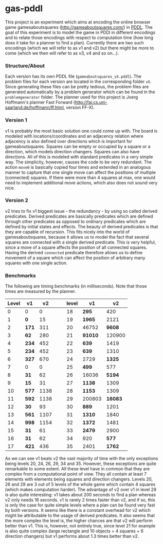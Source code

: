 # gas-pddl

This project is an experiment which aims at encoding the online browser game gamesaboutsquares (http://gameaboutsquares.com/) in [PDDL](http://en.wikipedia.org/wiki/Planning_Domain_Definition_Language). The goal of this experiment is to model the game in PDDl in different encodings and to relate those encodings with respect to computation time (how long does it take for a planner to find a plan). Currently there are two such encodings (which we will refer to as v1 and v2) but there might be more to come (which we then will refer to as v3, v4 and so on...).

### Structure/About
Each version has its own PDDL file (`gameaboutsquares_vX.pddl`). The problem files for each version are located in the corresponding folder `vX`. Since generating these files can be pretty tedious, the problem files are generated automatically by a problem generator which can be found in the `problemgenerator` folder. The planner used for this project is Joerg Hoffmann's planner Fast Forward (http://fai.cs.uni-saarland.de/hoffmann/ff.html, version FF-X).

### Version 1
v1 is probably the most basic solution one could come up with. The board is modeled with locations/coordinates and an adjacency relation where adjacency is also defined over directions which is important for gameaboutsquares. Squares can be empty or occupied by a square or a direction, which models direction changers. Squares can also have directions. All of this is modeled with standard predicates in a very simple way. The simplicity, however, causes the code to be very redundant. The action `move0` is basically copied four times and extended in an analogous manner to capture that one single move can affect the positions of multiple (connected) squares. If there were more than 4 squares at max, one would need to implement additional move actions, which also does not sound very nice.

### Version 2
v2 tries to fix v1 biggest issue - the redundancy - by using so called derived predicates. Derived predicates are basically predicates which are defined through other predicates as opposed to ordinary predicates which are defined by initial states and effects. The beauty of derived predicates is that they are capable of recursion. This fits nicely into the world of gamesaboutsquares, because it allows us to model the fact that several squares are connected with a single derived predicate. This is very helpful, since a move of a square affects the position of all connected squares. Having the derived `connected` predicate therefore allows us to define movement of a square which can affect the position of arbitrary many squares with one single action.

### Benchmarks
The following are timing benchmarks (in milliseconds). Note that those times are measured by the planner.

Level | v1      | v2   |   |   | level | v1         | v2
------|---------|------|---|---|-------|------------|---------
0     | 0       | 0    |   |   | 18    | __295__    | 420
1     | __0__   | 15   |   |   | 19    | __1965__   | 2121
2     | __171__ | 311  |   |   | 20    | 46752      | __9608__
3     | __62__  | 280  |   |   | 21    | __91010__  | 120900
4     | __234__ | 452  |   |   | 22    | __639__    | 1419
5     | __234__ | 452  |   |   | 23    | __639__    | 1310
6     | __327__ | 670  |   |   | 24    | 2729       | __1325__
7     | 0       | 0    |   |   | 25    | __499__    | 577
8     | __31__  | 62   |   |   | 26    | 16036      | __5194__
9     | __15__  | 31   |   |   | 27    | __1138__   | 1309
10    | __577__ | 1138 |   |   | 28    | __1153__   | 1309
11    | __592__ | 1138 |   |   | 29    | 200803     | __16083__
12    | __30__  | 93   |   |   | 30    | __889__    | 1201
13    | __561__ | 1107 |   |   | 31    | __1310__   | 1840
14    | __998__ | 1154 |   |   | 32    | __1372__   | 1481
15    | __31__  | 61   |   |   | 33    | __2479__   | 2900
16    | __31__  | 62   |   |   | 34    | 920        | __577__
17    | __421__ | 436  |   |   | 35    | 2401       | __1762__

As we can see v1 beats v2 the vast majority of time with the only exceptions being levels 20, 24, 26, 29, 34 and 35. However, these exceptions are quite remarkable to some extent. All these level have in common that they are complex from a computational point of view. They all contain at least 7 elements with elements being squares and direction changers. Levels 20, 26 and 29 are 3 out of 5 levels of the whole game which contain 4 squares (which makes computation harder). The advantage of v2 over v1 in level 29 is also quite interesting: v1 takes about 200 seconds to find a plan whereas v2 only needs 16 seconds. v1 is rarely 2 times faster than v2, and if so, this is only the case for quite simple levels where a plan can be found very fast by both versions. It seems like there is a constant overhead for v2 which might be attributable to the usage of derived predicates. It also seems that the more complex the level is, the higher chances are that v2 will perform better than v1. This is, however, not entirely true, since level 21 for example is also quite complex (large rectangle and 10 objects = 4 squares + 6 direction changers) but v1 performs about 1.3 times better than v2.
